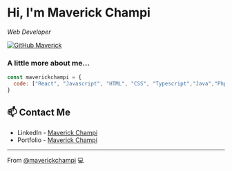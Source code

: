 <h1>Hi, I'm Maverick Champi</h1>
<p><em>Web Developer</br>

</em></p>

[![GitHub Maverick](https://img.shields.io/github/followers/maverickchampi?label=follow&style=social)](https://github.com/maverickchampi)

### A little more about me...  

```javascript
const maverickchampi = {
  code: ["React", "Javascript", "HTML", "CSS", "Typescript","Java","Php","Sql"],
}
```

## 📫 Contact Me
- LinkedIn - [Maverick Champi](https://www.linkedin.com/in/maverickchampi/)
- Portfolio - [Maverick Champi](https://maverickchampi.herokuapp.com/)
---

From [@maverickchampi](https://github.com/maverickchampi) 💻 
